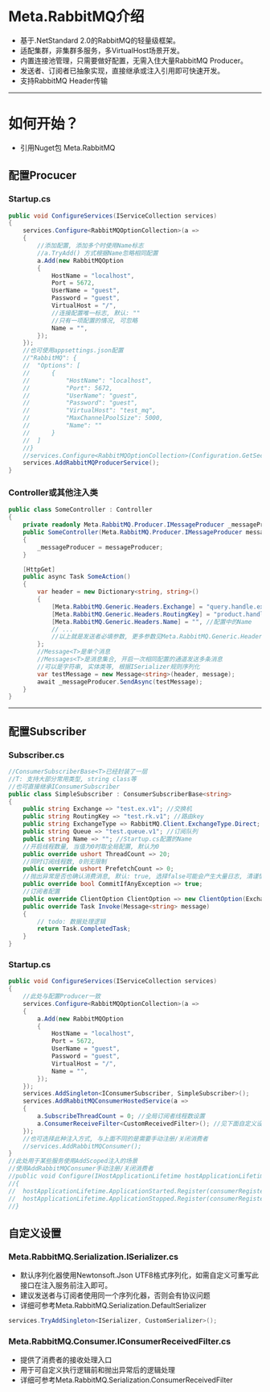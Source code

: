
# Meta.RabbitMQ介绍

* 基于.NetStandard 2.0的RabbitMQ的轻量级框架。
* 适配集群，非集群多服务，多VirtualHost场景开发。
* 内置连接池管理，只需要做好配置，无需入住大量RabbitMQ Producer。
* 发送者、订阅者已抽象实现，直接继承或注入引用即可快速开发。
* 支持RabbitMQ Header传输
---

# 如何开始？

* 引用Nuget包 Meta.RabbitMQ

## 配置Procucer
### Startup.cs
``` C#
public void ConfigureServices(IServiceCollection services)
{
    services.Configure<RabbitMQOptionCollection>(a =>
	{
        //添加配置, 添加多个时使用Name标志
        //a.TryAdd() 方式根据Name忽略相同配置
		a.Add(new RabbitMQOption
		{
			HostName = "localhost", 
			Port = 5672,
			UserName = "guest",
			Password = "guest",
			VirtualHost = "/",
            //连接配置唯一标志, 默认: ""
            //只有一项配置的情况, 可忽略
            Name = "", 
		});
	});
    //也可使用appsettings.json配置
    //"RabbitMQ": {
    //	"Options": [
    //		{
    //			"HostName": "localhost",
    //			"Port": 5672,
    //			"UserName": "guest",
    //			"Password": "guest",
    //			"VirtualHost": "test_mq",
    //			"MaxChannelPoolSize": 5000,
    //			"Name": ""
    //		}
    //	]
    //}
    //services.Configure<RabbitMQOptionCollection>(Configuration.GetSection("RabbitMQ"));
    services.AddRabbitMQProducerService();
}
```
### Controller或其他注入类
``` C#
public class SomeController : Controller
{
    private readonly Meta.RabbitMQ.Producer.IMessageProducer _messageProducer;
    public SomeController(Meta.RabbitMQ.Producer.IMessageProducer messageProducer)
    {
        _messageProducer = messageProducer;
    }

    [HttpGet]
    public async Task SomeAction()
    {
        var header = new Dictionary<string, string>()
		{
			[Meta.RabbitMQ.Generic.Headers.Exchange] = "query.handle.ex", //交换机
			[Meta.RabbitMQ.Generic.Headers.RoutingKey] = "product.handle.rk", //路由key
			[Meta.RabbitMQ.Generic.Headers.Name] = "", //配置中的Name
            // ...
            //以上就是发送者必填参数, 更多参数见Meta.RabbitMQ.Generic.Headers
		};
        //Message<T>是单个消息
        //Messages<T>是消息集合, 开启一次相同配置的通道发送多条消息
        //可以是字符串, 实体类等, 根据ISerializer规则序列化
        var testMessage = new Message<string>(header, message);
        await _messageProducer.SendAsync(testMessage);
    }
}
```
---
## 配置Subscriber
### Subscriber.cs

``` C#
//ConsumerSubscriberBase<T>已经封装了一层
//T: 支持大部分常用类型, string class等
//也可直接继承IConsumerSubscriber
public class SimpleSubscriber : ConsumerSubscriberBase<string>
{
	public string Exchange => "test.ex.v1"; //交换机
	public string RoutingKey => "test.rk.v1"; //路由key
	public string ExchangeType => RabbitMQ.Client.ExchangeType.Direct; //交换机类型
	public string Queue => "test.queue.v1"; //订阅队列
	public string Name => ""; //Startup.cs配置的Name
    //开启线程数量, 当值为0时取全局配置, 默认为0
	public override ushort ThreadCount => 20;
    //同时订阅线程数, 0则无限制
    public override ushort PrefetchCount => 0; 
    //抛出异常是否也确认消费消息, 默认: true, 选择false可能会产生大量日志, 清谨慎选择
    public override bool CommitIfAnyException => true; 
    //订阅者配置
	public override ClientOption ClientOption => new ClientOption(Exchange, RoutingKey, ExchangeType, Queue, Name); 
	public override Task Invoke(Message<string> message)
	{
        // todo: 数据处理逻辑
		return Task.CompletedTask;
	}
}
```
### Startup.cs
``` C#
public void ConfigureServices(IServiceCollection services)
{
    //此处与配置Producer一致
	services.Configure<RabbitMQOptionCollection>(a =>
	{
		a.Add(new RabbitMQOption
		{
			HostName = "localhost", 
			Port = 5672,
			UserName = "guest",
			Password = "guest",
			VirtualHost = "/",
            Name = "", 
		});
	});
	services.AddSingleton<IConsumerSubscriber, SimpleSubscriber>();
	services.AddRabbitMQConsumerHostedService(a =>
	{
        a.SubscribeThreadCount = 0; //全局订阅者线程数设置
		a.ConsumerReceiveFilter<CustomReceivedFilter>(); //见下面自定义设置
	});
    //也可选择此种注入方式, 与上面不同的是需要手动注册/关闭消费者 
    //services.AddRabbitMQConsumer();
}
//此处用于某些服务使用AddScoped注入的场景
//使用AddRabbitMQConsumer手动注册/关闭消费者
//public void Configure(IHostApplicationLifetime hostApplicationLifetime, IConsumerRegister consumerRegister)
//{
//	hostApplicationLifetime.ApplicationStarted.Register(consumerRegister.Start);
//	hostApplicationLifetime.ApplicationStopped.Register(consumerRegister.Dispose);
//}
```

## 自定义设置

### Meta.RabbitMQ.Serialization.ISerializer.cs
* 默认序列化器使用Newtonsoft.Json UTF8格式序列化，如需自定义可重写此接口在注入服务前注入即可。
* 建议发送者与订阅者使用同一个序列化器，否则会有协议问题
* 详细可参考Meta.RabbitMQ.Serialization.DefaultSerializer
``` C#
services.TryAddSingleton<ISerializer, CustomSerializer>();
```
### Meta.RabbitMQ.Consumer.IConsumerReceivedFilter.cs
* 提供了消费者的接收处理入口
* 用于可自定义执行逻辑前和抛出异常后的逻辑处理
* 详细可参考Meta.RabbitMQ.Serialization.ConsumerReceivedFilter
